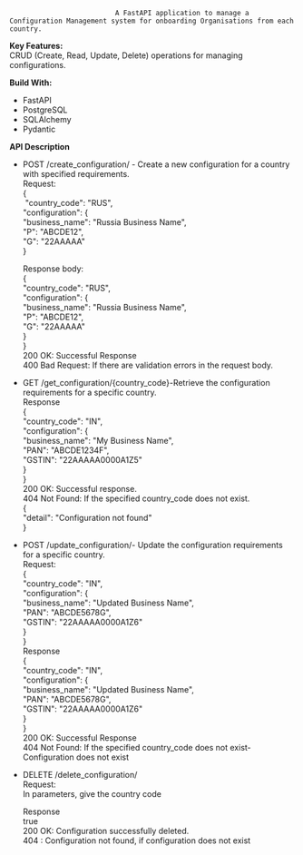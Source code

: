                               A FastAPI application to manage a Configuration Management system for onboarding Organisations from each country.

**Key Features:**<br>
CRUD (Create, Read, Update, Delete) operations for managing configurations.

**Build With:**
* FastAPI
* PostgreSQL
* SQLAlchemy
* Pydantic

**API Description**
* POST /create_configuration/  - Create a new configuration for a country with specified requirements.<br>
  Request:<br />
  {<br />
     $~$"country_code": "RUS",<br>
     "configuration": {<br>
      "business_name": "Russia Business Name",<br>
      "P": "ABCDE12",<br>
      "G": "22AAAAA"<br>
 }<br>

  Response body:<br>
  {<br>
    "country_code": "RUS",<br>
    "configuration": {<br>
      "business_name": "Russia Business Name",<br>
      "P": "ABCDE12",<br>
      "G": "22AAAAA"<br>
    }<br>
  }<br>
  200	OK: Successful Response<br>
  400 Bad Request: If there are validation errors in the request body.<br>

* GET /get_configuration/{country_code}-Retrieve the configuration requirements for a specific country.<br>
  Response<br>
  {<br>
  "country_code": "IN",<br>
  "configuration": {<br>
    "business_name": "My Business Name",<br>
    "PAN": "ABCDE1234F",<br>
    "GSTIN": "22AAAAA0000A1Z5"<br>
  }<br>
}<br>
200 OK: Successful response.<br>
404 Not Found: If the specified country_code does not exist.<br>
{<br>
  "detail": "Configuration not found"<br>
}<br>

* POST /update_configuration/- Update the configuration requirements for a specific country.<br>
  Request:<br>
  {<br>
  "country_code": "IN",<br>
  "configuration": {<br>
    "business_name": "Updated Business Name",<br>
    "PAN": "ABCDE5678G",<br>
    "GSTIN": "22AAAAA0000A1Z6"<br>
   }<br>
 }<br>
 Response<br>
 {<br>
  "country_code": "IN",<br>
  "configuration": {<br>
    "business_name": "Updated Business Name",<br>
    "PAN": "ABCDE5678G",<br>
    "GSTIN": "22AAAAA0000A1Z6"<br>
   }<br>
 }<br>
 200 OK: Successful Response<br>
 404 Not Found: If the specified country_code does not exist- Configuration does not exist<br>


* DELETE /delete_configuration/<br>
  Request:<br>
  In parameters, give the country code<br>
  
  Response<br>
    true<br>
  200 OK: Configuration successfully deleted.<br>
  404 : Configuration not found, if configuration does not exist<br>
  
  


  

